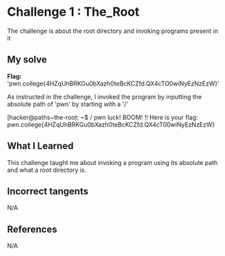# Challenge 1 : The_Root

The challenge is about the root directory and invoking programs present in it 

## My solve 
**Flag:** 'pwn.college{4HZqUhBRKGu0bXazh0teBcKCZfd.QX4cTO0wiNyEzNzEzW}'

As instructed in the challenge, I invoked the program by inputting the absolute path of 'pwn' by starting with a '/'

[hacker@paths~the-root: ~$ / pwn
luck!
BOOM! !!
Here is your flag:
pwn.college{4HZqUhBRKGu0bXazh0teBcKCZfd.QX4cT00wiNyEzNzEzW}

## What I Learned 
This challenge taught me about invoking a program using its absolute path and what a root directory is.

## Incorrect tangents
N/A

## References
N/A
